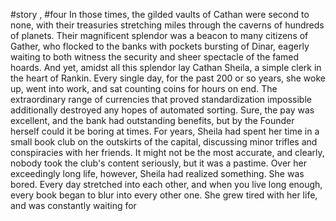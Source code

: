 #story , #four
In those times, the gilded vaults of Cathan were second to none, with their treasuries stretching miles through the caverns of hundreds of planets. Their magnificent splendor was a beacon to many citizens of Gather, who flocked to the banks with pockets bursting of Dinar, eagerly waiting to both witness the security and sheer spectacle of the famed hoards. And yet, amidst all this splendor lay Cathan Sheila, a simple clerk in the heart of Rankin. Every single day, for the past 200 or so years, she woke up, went into work, and sat counting coins for hours on end. The extraordinary range of currencies that proved standardization impossible additionally destroyed any hopes of automated sorting. Sure, the pay was excellent, and the bank had outstanding benefits, but by the Founder herself could it be boring at times. For years, Sheila had spent her time in a small book club on the outskirts of the capital, discussing minor trifles and conspiracies with her friends. It might not be the most accurate, and clearly, nobody took the club's content seriously, but it was a pastime. Over her exceedingly long life, however, Sheila had realized something. She was bored. Every day stretched into each other, and when you live long enough, every book began to blur into every other one. She grew tired with her life, and was constantly waiting for 